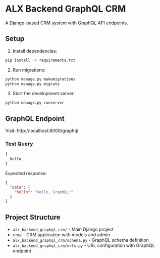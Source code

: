# ALX Backend GraphQL CRM

A Django-based CRM system with GraphQL API endpoints.

## Setup

1. Install dependencies:

```bash
pip install -r requirements.txt
```

2. Run migrations:

```bash
python manage.py makemigrations
python manage.py migrate
```

3. Start the development server:

```bash
python manage.py runserver
```

## GraphQL Endpoint

Visit: http://localhost:8000/graphql

### Test Query

```graphql
{
  hello
}
```

Expected response:

```json
{
  "data": {
    "hello": "Hello, GraphQL!"
  }
}
```

## Project Structure

- `alx_backend_graphql_crm/` - Main Django project
- `crm/` - CRM application with models and admin
- `alx_backend_graphql_crm/schema.py` - GraphQL schema definition
- `alx_backend_graphql_crm/urls.py` - URL configuration with GraphQL endpoint
